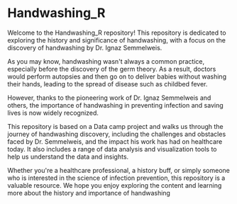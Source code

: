 # Handwashing_R
Welcome to the Handwashing_R repository! This repository is dedicated to exploring the history and significance of handwashing, with a focus on the discovery of handwashing by Dr. Ignaz Semmelweis.

As you may know, handwashing wasn't always a common practice, especially before the discovery of the germ theory. As a result, doctors would perform autopsies and then go on to deliver babies without washing their hands, leading to the spread of disease such as childbed fever.

However, thanks to the pioneering work of Dr. Ignaz Semmelweis and others, the importance of handwashing in preventing infection and saving lives is now widely recognized.

This repository is based on a Data camp project and walks us through the journey of handwashing discovery, including the challenges and obstacles faced by Dr. Semmelweis, and the impact his work has had on healthcare today. It also includes a range of data analysis and visualization tools to help us understand the data and insights.

Whether you're a healthcare professional, a history buff, or simply someone who is interested in the science of infection prevention, this repository is a valuable resource. We hope you enjoy exploring the content and learning more about the history and importance of handwashing
